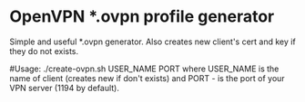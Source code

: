 # OpenVPN *.ovpn profile generator
Simple and useful *.ovpn generator. Also creates new client's cert and key if they do not exists.

#Usage: ./create-ovpn.sh USER_NAME PORT
where USER_NAME is the name of client (creates new if don't exists) and PORT - is the port of your VPN server (1194 by default).
